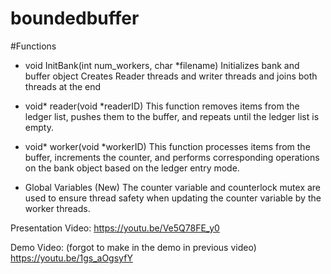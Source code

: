 # boundedbuffer
#Functions
- void InitBank(int num_workers, char *filename)
Initializes bank and buffer object
Creates Reader threads and writer threads and joins both threads at the end

- void* reader(void *readerID)
 This function removes items from the ledger list, pushes them to the buffer, and repeats until the ledger list is empty.

- void* worker(void *workerID)
This function processes items from the buffer, increments the counter, and performs corresponding operations on the bank object based on the ledger entry mode.

- Global Variables (New)
The counter variable and counterlock mutex are used to ensure thread safety when updating the counter variable by the worker threads.

Presentation Video:
https://youtu.be/Ve5Q78FE_y0

Demo Video: (forgot to make in the demo in previous video)
https://youtu.be/1gs_aOgsyfY